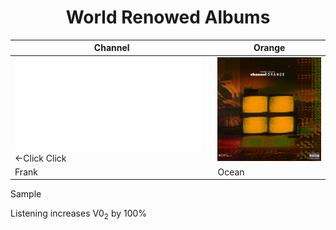 
<h1 align="center">
World Renowed Albums 
</h1>

Channel         | Orange
------------ | ------------
![Link](readme.md) <-Click Click | <img src="image/channelO.jpg">
Frank        | Ocean

<a href="https://www.youtube.com/watch?v=uaLV003llhY&list=PLX68ZEYlh74vDJY4XR775HHifYT7IeXsj&index=13" style="text-decoration: none;">Sample</a>

 
<p> Listening increases V0<sub>2</sub> by 100% </p>








